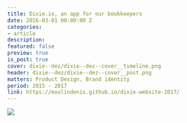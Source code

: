 ```yaml
---
title: Dixie.io, an app for our bookkeepers
date: 2016-03-01 00:00:00 Z
categories:
- article
description: 
featured: false
preview: true
is_post: true
cover: dixie--dez/dixie--dez--cover__timeline.png
header: dixie--dez/dixie--dez--cover__post.png
matters: Product Design, Brand identity
period: 2015 - 2017
link: https://moulindenis.github.io/dixie-website-2017/
---
```


<img class="large" src="/static/images/posts/dixie--dez/dixie--dez--content--1.png">
